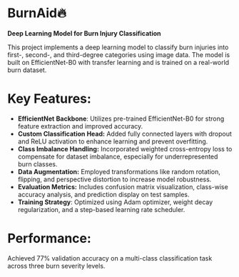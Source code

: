 # BurnAid🔥
**Deep Learning Model for Burn Injury Classification**

This project implements a deep learning model to classify burn injuries into first-, second-, and third-degree categories using image data. The model is built on EfficientNet-B0 with transfer learning and is trained on a real-world burn dataset.

# Key Features:
- **EfficientNet** **Backbone**: Utilizes pre-trained EfficientNet-B0 for strong feature extraction and improved accuracy.
- **Custom Classification Head:** Added fully connected layers with dropout and ReLU activation to enhance learning and prevent overfitting.
- **Class Imbalance Handling:** Incorporated weighted cross-entropy loss to compensate for dataset imbalance, especially for underrepresented burn classes.
- **Data Augmentation:** Employed transformations like random rotation, flipping, and perspective distortion to increase model robustness.
- **Evaluation Metrics:** Includes confusion matrix visualization, class-wise accuracy analysis, and prediction display on test samples.
- **Training Strategy**: Optimized using Adam optimizer, weight decay regularization, and a step-based learning rate scheduler.

# Performance:
Achieved 77% validation accuracy on a multi-class classification task across three burn severity levels.
